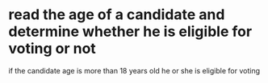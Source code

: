 # read the age of a candidate and determine whether he is eligible for voting or not
if the candidate age is more than 18 years old he or she is eligible for voting

